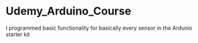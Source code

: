 # Udemy_Arduino_Course
I programmed basic functionality for basically every sensor in the Ardunio starter kit
